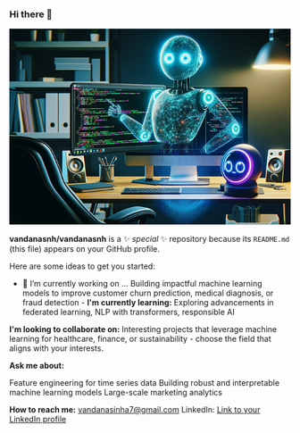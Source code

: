### Hi there 👋

![my hub](https://github.com/vandanasnh/vandanasnh/blob/main/GitHubCopilot2.jpg)

**vandanasnh/vandanasnh** is a ✨ _special_ ✨ repository because its `README.md` (this file) appears on your GitHub profile.

Here are some ideas to get you started:

- 🔭 I’m currently working on ... Building impactful machine learning models to improve customer churn prediction, medical diagnosis, or fraud detection -
**I'm currently learning:** Exploring advancements in federated learning, NLP with transformers, responsible AI 

**I'm looking to collaborate on:** Interesting projects that leverage machine learning for healthcare, finance, or sustainability - choose the field that aligns with your interests.

**Ask me about:**

Feature engineering for time series data
Building robust and interpretable machine learning models
Large-scale marketing analytics

**How to reach me:** vandanasinha7@gmail.com 
LinkedIn: [Link to your LinkedIn profile](https://www.linkedin.com/in/vandana-sinha18/) 

